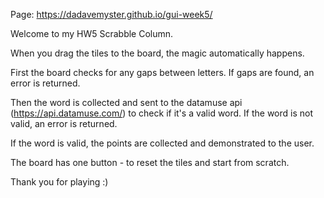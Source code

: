 Page: https://dadavemyster.github.io/gui-week5/

Welcome to my HW5 Scrabble Column.

When you drag the tiles to the board, the magic automatically happens.

First the board checks for any gaps between letters. If gaps are found, an error is returned.

Then the word is collected and sent to the datamuse api (https://api.datamuse.com/) to check if it's a valid word. If the word is not valid, an error is returned.

If the word is valid, the points are collected and demonstrated to the user.

The board has one button - to reset the tiles and start from scratch.

Thank you for playing :) 
